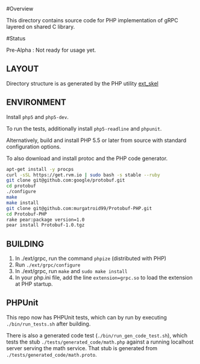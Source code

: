 
#Overview

This directory contains source code for PHP implementation of gRPC layered on shared C library.

#Status

Pre-Alpha : Not ready for usage yet.


## LAYOUT

Directory structure is as generated by the PHP utility
[ext_skel](http://php.net/manual/en/internals2.buildsys.skeleton.php)

## ENVIRONMENT

Install `php5` and `php5-dev`.

To run the tests, additionally install `php5-readline` and `phpunit`.

Alternatively, build and install PHP 5.5 or later from source with standard
configuration options.

To also download and install protoc and the PHP code generator.

```bash
apt-get install -y procps
curl -sSL https://get.rvm.io | sudo bash -s stable --ruby
git clone git@github.com:google/protobuf.git
cd protobuf
./configure
make
make install
git clone git@github.com:murgatroid99/Protobuf-PHP.git
cd Protobuf-PHP
rake pear:package version=1.0
pear install Protobuf-1.0.tgz
```

## BUILDING

 1. In ./ext/grpc, run the command `phpize` (distributed with PHP)
 2. Run `./ext/grpc/configure`
 3. In ./ext/grpc, run `make` and `sudo make install`
 4. In your php.ini file, add the line `extension=grpc.so` to load the
    extension at PHP startup.

## PHPUnit

This repo now has PHPUnit tests, which can by run by executing
`./bin/run_tests.sh` after building.

There is also a generated code test (`./bin/run_gen_code_test.sh`), which tests
the stub `./tests/generated_code/math.php` against a running localhost server
serving the math service. That stub is generated from
`./tests/generated_code/math.proto`.
